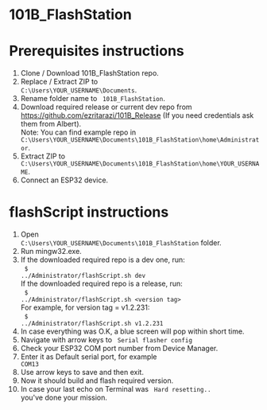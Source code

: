 # 101B_FlashStation

# Prerequisites instructions
1. Clone / Download 101B_FlashStation repo.
2. Replace / Extract ZIP to <code> C:\Users\YOUR_USERNAME\Documents</code>.
3. Rename folder name to <code> 101B_FlashStation</code>.
4. Download required release or current dev repo from https://github.com/ezritarazi/101B_Release (If you need credentials ask them from Albert). <br/>
Note: You can find example repo in <code> C:\Users\YOUR_USERNAME\Documents\101B_FlashStation\home\Administrator</code>.
5. Extract ZIP to <code> C:\Users\YOUR_USERNAME\Documents\101B_FlashStation\home\YOUR_USERNAME</code>.
6. Connect an ESP32 device. <br/>
# flashScript instructions
1. Open <code> C:\Users\YOUR_USERNAME\Documents\101B_FlashStation</code> folder.
2. Run mingw32.exe.
3. If the downloaded required repo is a dev one, run:<br/>
 <code> $ ../Administrator/flashScript.sh dev</code><br/>
   If the downloaded required repo is a release, run:<br/>
 <code> $ ../Administrator/flashScript.sh \<version tag></code><br/>
   For example, for version tag = v1.2.231:<br/> 
 <code> $ ../Administrator/flashScript.sh v1.2.231</code><br/>
4. In case everything was O.K, a blue screen will pop within short time.<br/>
  5. Navigate with arrow keys to <code> Serial flasher config</code>
  6. Check your ESP32 COM port number from Device Manager.
  7. Enter it as Default serial port, for example <code> COM13</code>
  8. Use arrow keys to save and then exit.
  9. Now it should build and flash required version.
  10. In case your last echo on Terminal was <code> Hard resetting.. </code> you've done your mission.
 
